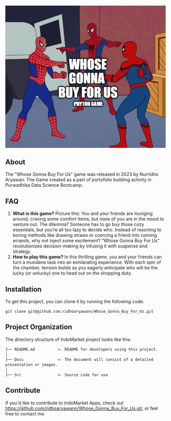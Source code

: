 ![Header](./docs/header.jpg)

## About

The "Whose Gonna Buy For Us" game was released in 2023 by Nurridho Aryawan. The Game created as a part of portofolio building activity in Purwadhika Data Science Bootcamp. 

## FAQ

1. **What is this game?** 
Picture this: You and your friends are lounging around, craving some comfort items, but none of you are in the mood to venture out. The dilemma? Someone has to go buy those cozy essentials, but you’re all too lazy to decide who. Instead of resorting to boring methods like drawing straws or coercing a friend into running errands, why not inject some excitement? “Whose Gonna Buy For Us” revolutionizes decision-making by infusing it with suspense and strategy.
2. **How to play this game?** 
In this thrilling game, you and your friends can turn a mundane task into an exhilarating experience. With each spin of the chamber, tension builds as you eagerly anticipate who will be the lucky (or unlucky) one to head out on the shopping duty.

## Installation

To get this project, you can clone it by running the following code:

    git clone git@github.com:ridhoaryawann/Whose_Gonna_Buy_For_Us.git

    
## Project Organization

The directory structure of IndoMarket project looks like this:

    ├── README.md          <- README for developers using this project.
    │
    ├── Docs               <- The document will consist of a detailed presentation or images.
    │
    ├── Src                <- Source code for use              

## Contribute

If you'd like to contribute to IndoMarket Apps, check out https://github.com/ridhoaryawann/Whose_Gonna_Buy_For_Us.git, or feel free to contact me.
